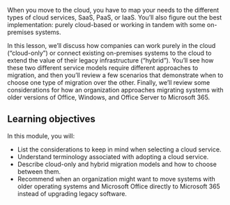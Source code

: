 When you move to the cloud, you have to map your needs to the different types of cloud services, SaaS, PaaS, or IaaS. You’ll also figure out the best implementation: purely cloud-based or working in tandem with some on-premises systems.

In this lesson, we’ll discuss how companies can work purely in the cloud (“cloud-only”) or connect existing on-premises systems to the cloud to extend the value of their legacy infrastructure (“hybrid”). You’ll see how these two different service models require different approaches to migration, and then you’ll review a few scenarios that demonstrate when to choose one type of migration over the other. Finally, we’ll review some considerations for how an organization approaches migrating systems with older versions of Office, Windows, and Office Server to Microsoft 365.

## Learning objectives

In this module, you will:

- List the considerations to keep in mind when selecting a cloud service.
- Understand terminology associated with adopting a cloud service.
- Describe cloud-only and hybrid migration models and how to choose between them.
- Recommend when an organization might want to move systems with older operating systems and Microsoft Office directly to Microsoft 365 instead of upgrading legacy software.

